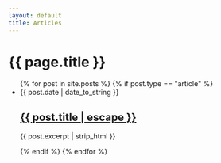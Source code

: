 ```yaml
---
layout: default
title: Articles
---
```


<div class="post-layout-container">
<div class="post-layout">
  <h1>{{ page.title }}</h1>

  <ul class="release-notes-list">
    {% for post in site.posts %}
      {% if post.type == "article" %}
        <li>
          <div class="post-meta-column">
            <span class="post-meta">{{ post.date | date_to_string }}</span>
          </div>
          <div class="post-details">
            <h2><a href="{{ post.url | relative_url }}">{{ post.title | escape }}
             <i class="fas fa-chevron-right fa-sm"></i>
             </a></h2>
            <div class="post-excerpt">
              <p>{{ post.excerpt | strip_html }}</p>
            </div>
          </div>
        </li>
      {% endif %}
    {% endfor %}
  </ul>
</div>
</div> 